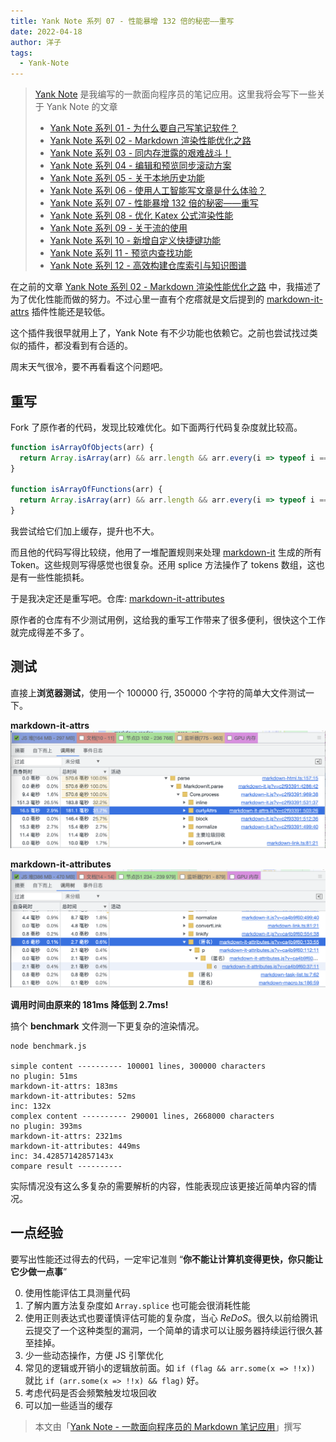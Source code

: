 ```yaml
---
title: Yank Note 系列 07 - 性能暴增 132 倍的秘密——重写
date: 2022-04-18
author: 洋子
tags:
  - Yank-Note
---
```


> [Yank Note](https://github.com/purocean/yn) 是我编写的一款面向程序员的笔记应用。这里我将会写下一些关于 Yank Note 的文章
> - [Yank Note 系列 01 - 为什么要自己写笔记软件？](/yank-note-01)
> - [Yank Note 系列 02 - Markdown 渲染性能优化之路](/yank-note-02)
> - [Yank Note 系列 03 - 同内存泄露的艰难战斗！](/yank-note-03)
> - [Yank Note 系列 04 - 编辑和预览同步滚动方案](/yank-note-04)
> - [Yank Note 系列 05 - 关于本地历史功能](/yank-note-05)
> - [Yank Note 系列 06 - 使用人工智能写文章是什么体验？](/yank-note-06)
> - [Yank Note 系列 07 - 性能暴增 132 倍的秘密——重写](/yank-note-07)
> - [Yank Note 系列 08 - 优化 Katex 公式渲染性能](/yank-note-08)
> - [Yank Note 系列 09 - 关于流的使用](/yank-note-09)
> - [Yank Note 系列 10 - 新增自定义快捷键功能](/yank-note-10)
> - [Yank Note 系列 11 - 预览内查找功能](/yank-note-11)
> - [Yank Note 系列 12 - 高效构建仓库索引与知识图谱](/yank-note-12)

在之前的文章 [Yank Note 系列 02 - Markdown 渲染性能优化之路](/yank-note-07) 中，我描述了为了优化性能而做的努力。不过心里一直有个疙瘩就是文后提到的 [markdown-it-attrs](https://github.com/arve0/markdown-it-attrs) 插件性能还是较低。

这个插件我很早就用上了，Yank Note 有不少功能也依赖它。之前也尝试找过类似的插件，都没看到有合适的。

周末天气很冷，要不再看看这个问题吧。

## 重写

Fork 了原作者的代码，发现比较难优化。如下面两行代码复杂度就比较高。

```js
function isArrayOfObjects(arr) {
  return Array.isArray(arr) && arr.length && arr.every(i => typeof i === 'object');
}

function isArrayOfFunctions(arr) {
  return Array.isArray(arr) && arr.length && arr.every(i => typeof i === 'function');
}
```

我尝试给它们加上缓存，提升也不大。

而且他的代码写得比较绕，他用了一堆配置规则来处理 [markdown-it](https://github.com/markdown-it/markdown-it) 生成的所有 Token。这些规则写得感觉也很复杂。还用 splice 方法操作了 tokens 数组，这也是有一些性能损耗。

于是我决定还是重写吧。仓库: [markdown-it-attributes](https://github.com/purocean/markdown-it-attributes)

原作者的仓库有不少测试用例，这给我的重写工作带来了很多便利，很快这个工作就完成得差不多了。

## 测试

直接上**浏览器测试**，使用一个 100000 行, 350000 个字符的简单大文件测试一下。

**markdown-it-attrs**
![](./FILES/2022-04-18-yank-note-07.md/185c736c.png)

**markdown-it-attributes**
![](./FILES/2022-04-18-yank-note-07.md/ad0a7b57.png)

**调用时间由原来的 181ms 降低到 2.7ms!**

搞个 **benchmark** 文件测一下更复杂的渲染情况。

```
node benchmark.js

simple content ---------- 100001 lines, 300000 characters
no plugin: 51ms
markdown-it-attrs: 183ms
markdown-it-attributes: 52ms
inc: 132x
complex content ---------- 290001 lines, 2668000 characters
no plugin: 393ms
markdown-it-attrs: 2321ms
markdown-it-attributes: 449ms
inc: 34.42857142857143x
compare result ----------
```

实际情况没有这么多复杂的需要解析的内容，性能表现应该更接近简单内容的情况。

## 一点经验

要写出性能还过得去的代码，一定牢记准则 “**你不能让计算机变得更快，你只能让它少做一点事**”

0. 使用性能评估工具测量代码
1. 了解内置方法复杂度如 `Array.splice` 也可能会很消耗性能
2. 使用正则表达式也要谨慎评估可能的复杂度，当心 *ReDoS*。很久以前给腾讯云提交了一个这种类型的漏洞，一个简单的请求可以让服务器持续运行很久甚至挂掉。
3. 少一些动态操作，方便 JS 引擎优化
4. 常见的逻辑或开销小的逻辑放前面。如 `if (flag && arr.some(x => !!x))` 就比 `if (arr.some(x => !!x) && flag)` 好。
5. 考虑代码是否会频繁触发垃圾回收
6. 可以加一些适当的缓存

> 本文由「[Yank Note - 一款面向程序员的 Markdown 笔记应用](https://github.com/purocean/yn)」撰写
